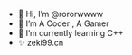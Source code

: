 - 👋 Hi, I’m @rororwwww
- 👀 I’m A Coder , A Gamer
- 🌱 I’m currently learning C++
- ✨ zeki99.cn

<!---
rororwwww/rororwwww is a ✨ special ✨ repository because its `README.md` (this file) appears on your GitHub profile.
You can click the Preview link to take a look at your changes.
--->
